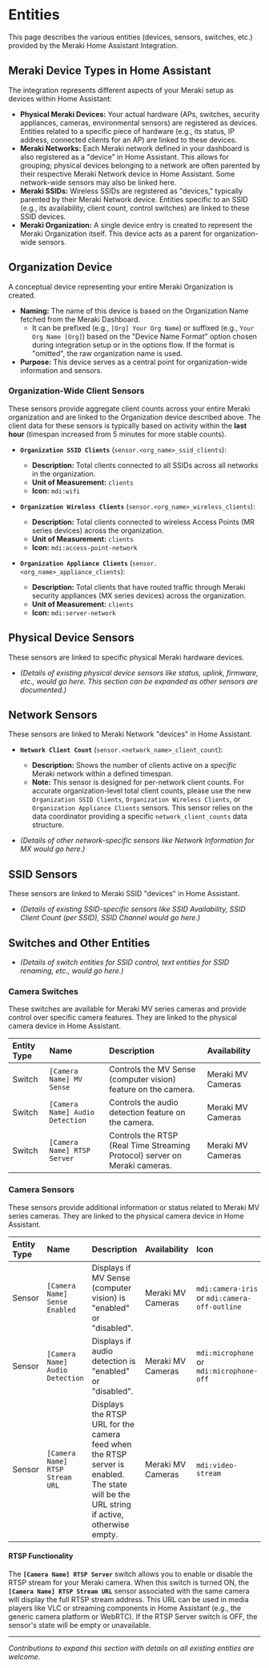 # Entities

This page describes the various entities (devices, sensors, switches, etc.) provided by the Meraki Home Assistant Integration.

## Meraki Device Types in Home Assistant

The integration represents different aspects of your Meraki setup as devices within Home Assistant:

*   **Physical Meraki Devices:** Your actual hardware (APs, switches, security appliances, cameras, environmental sensors) are registered as devices. Entities related to a specific piece of hardware (e.g., its status, IP address, connected clients for an AP) are linked to these devices.
*   **Meraki Networks:** Each Meraki network defined in your dashboard is also registered as a "device" in Home Assistant. This allows for grouping; physical devices belonging to a network are often parented by their respective Meraki Network device in Home Assistant. Some network-wide sensors may also be linked here.
*   **Meraki SSIDs:** Wireless SSIDs are registered as "devices," typically parented by their Meraki Network device. Entities specific to an SSID (e.g., its availability, client count, control switches) are linked to these SSID devices.
*   **Meraki Organization:** A single device entry is created to represent the Meraki Organization itself. This device acts as a parent for organization-wide sensors.

## Organization Device

A conceptual device representing your entire Meraki Organization is created.

*   **Naming:** The name of this device is based on the Organization Name fetched from the Meraki Dashboard.
    *   It can be prefixed (e.g., `[Org] Your Org Name`) or suffixed (e.g., `Your Org Name [Org]`) based on the "Device Name Format" option chosen during integration setup or in the options flow. If the format is "omitted", the raw organization name is used.
*   **Purpose:** This device serves as a central point for organization-wide information and sensors.

### Organization-Wide Client Sensors

These sensors provide aggregate client counts across your entire Meraki organization and are linked to the Organization device described above. The client data for these sensors is typically based on activity within the **last hour** (timespan increased from 5 minutes for more stable counts).

*   **`Organization SSID Clients`** (`sensor.<org_name>_ssid_clients`):
    *   **Description:** Total clients connected to all SSIDs across all networks in the organization.
    *   **Unit of Measurement:** `clients`
    *   **Icon:** `mdi:wifi`

*   **`Organization Wireless Clients`** (`sensor.<org_name>_wireless_clients`):
    *   **Description:** Total clients connected to wireless Access Points (MR series devices) across the organization.
    *   **Unit of Measurement:** `clients`
    *   **Icon:** `mdi:access-point-network`

*   **`Organization Appliance Clients`** (`sensor.<org_name>_appliance_clients`):
    *   **Description:** Total clients that have routed traffic through Meraki security appliances (MX series devices) across the organization.
    *   **Unit of Measurement:** `clients`
    *   **Icon:** `mdi:server-network`

## Physical Device Sensors

These sensors are linked to specific physical Meraki hardware devices.

*   *(Details of existing physical device sensors like status, uplink, firmware, etc., would go here. This section can be expanded as other sensors are documented.)*

## Network Sensors

These sensors are linked to Meraki Network "devices" in Home Assistant.

*   **`Network Client Count`** (`sensor.<network_name>_client_count`):
    *   **Description:** Shows the number of clients active on a *specific* Meraki network within a defined timespan.
    *   **Note:** This sensor is designed for per-network client counts. For accurate organization-level total client counts, please use the new `Organization SSID Clients`, `Organization Wireless Clients`, or `Organization Appliance Clients` sensors. This sensor relies on the data coordinator providing a specific `network_client_counts` data structure.

*   *(Details of other network-specific sensors like Network Information for MX would go here.)*

## SSID Sensors

These sensors are linked to Meraki SSID "devices" in Home Assistant.

*   *(Details of existing SSID-specific sensors like SSID Availability, SSID Client Count (per SSID), SSID Channel would go here.)*

## Switches and Other Entities

*   *(Details of switch entities for SSID control, text entities for SSID renaming, etc., would go here.)*

### Camera Switches

These switches are available for Meraki MV series cameras and provide control over specific camera features. They are linked to the physical camera device in Home Assistant.

| Entity Type | Name                          | Description                                                              | Availability         |
| :---------- | :---------------------------- | :----------------------------------------------------------------------- | :------------------- |
| Switch      | `[Camera Name] MV Sense`      | Controls the MV Sense (computer vision) feature on the camera.           | Meraki MV Cameras    |
| Switch      | `[Camera Name] Audio Detection` | Controls the audio detection feature on the camera.                    | Meraki MV Cameras    |
| Switch      | `[Camera Name] RTSP Server`   | Controls the RTSP (Real Time Streaming Protocol) server on Meraki cameras. | Meraki MV Cameras    |

### Camera Sensors

These sensors provide additional information or status related to Meraki MV series cameras. They are linked to the physical camera device in Home Assistant.

| Entity Type | Name                             | Description                                                                                                                               | Availability         | Icon                 |
| :---------- | :------------------------------- | :---------------------------------------------------------------------------------------------------------------------------------------- | :------------------- | :------------------- |
| Sensor      | `[Camera Name] Sense Enabled`    | Displays if MV Sense (computer vision) is "enabled" or "disabled".                                                                        | Meraki MV Cameras    | `mdi:camera-iris` or `mdi:camera-off-outline` |
| Sensor      | `[Camera Name] Audio Detection`  | Displays if audio detection is "enabled" or "disabled".                                                                                   | Meraki MV Cameras    | `mdi:microphone` or `mdi:microphone-off` |
| Sensor      | `[Camera Name] RTSP Stream URL`  | Displays the RTSP URL for the camera feed when the RTSP server is enabled. The state will be the URL string if active, otherwise empty. | Meraki MV Cameras    | `mdi:video-stream`   |

#### RTSP Functionality

The **`[Camera Name] RTSP Server`** switch allows you to enable or disable the RTSP stream for your Meraki camera. When this switch is turned ON, the **`[Camera Name] RTSP Stream URL`** sensor associated with the same camera will display the full RTSP stream address. This URL can be used in media players like VLC or streaming components in Home Assistant (e.g., the generic camera platform or WebRTC). If the RTSP Server switch is OFF, the sensor's state will be empty or unavailable.

---
*Contributions to expand this section with details on all existing entities are welcome.*
